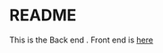 # README

This is the Back end . Front end  is [here](https://github.com/Zatom01/destination-review-js-frontend)
